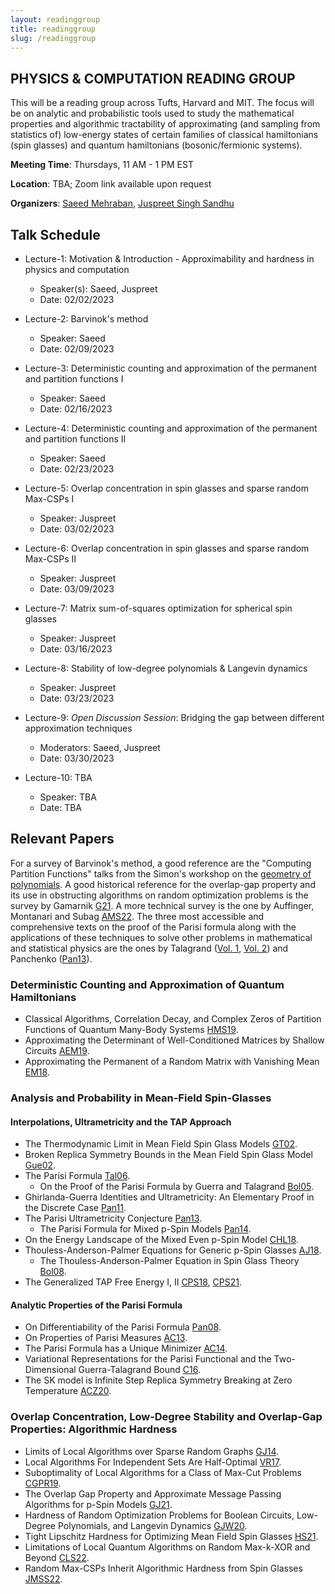 ```yaml
---
layout: readinggroup
title: readinggroup
slug: /readinggroup
---
```


## PHYSICS & COMPUTATION READING GROUP

This will be a reading group across Tufts, Harvard and MIT. The focus will be on analytic and probabilistic tools used to study the mathematical properties and algorithmic tractability of approximating (and sampling from statistics of) low-energy states of certain families of classical hamiltonians (spin glasses) and quantum hamiltonians (bosonic/fermionic systems).

**Meeting Time**: Thursdays, 11 AM - 1 PM EST

**Location**: TBA; Zoom link available upon request

**Organizers**: [Saeed Mehraban](https://sites.google.com/view/saeedmehraban/about), [Juspreet Singh Sandhu](https://juspreetsandhu.me)

## Talk Schedule

- Lecture-1: Motivation & Introduction - Approximability and hardness in physics and computation 
  - Speaker(s): Saeed, Juspreet
  - Date: 02/02/2023

- Lecture-2: Barvinok's method
  - Speaker: Saeed
  - Date: 02/09/2023

- Lecture-3: Deterministic counting and approximation of the permanent and partition functions I 
  - Speaker: Saeed
  - Date: 02/16/2023

- Lecture-4: Deterministic counting and approximation of the permanent and partition functions II
  - Speaker: Saeed
  - Date: 02/23/2023

- Lecture-5: Overlap concentration in spin glasses and sparse random Max-CSPs I 
  - Speaker: Juspreet
  - Date: 03/02/2023

- Lecture-6: Overlap concentration in spin glasses and sparse random Max-CSPs II
  - Speaker: Juspreet
  - Date: 03/09/2023

- Lecture-7: Matrix sum-of-squares optimization for spherical spin glasses
  - Speaker: Juspreet
  - Date: 03/16/2023

- Lecture-8: Stability of low-degree polynomials & Langevin dynamics
  - Speaker: Juspreet
  - Date: 03/23/2023

- Lecture-9: _Open Discussion Session_: Bridging the gap between different approximation techniques
  - Moderators: Saeed, Juspreet
  - Date: 03/30/2023

- Lecture-10: TBA
  - Speaker: TBA
  - Date: TBA


## Relevant Papers

For a survey of Barvinok's method, a good reference are the "Computing Partition Functions" talks from the Simon's workshop on the [geometry of polynomials](https://www.youtube.com/watch?v=TUjCLXPqW2Y&list=PLgKuh-lKre13XzHXH_rnq0ptd3ahU5TfB). A good historical reference for the overlap-gap property and its use in obstructing algorithms on random optimization problems is the survey by Gamarnik [G21](https://arxiv.org/pdf/2109.14409.pdf). A more technical survey is the one by Auffinger, Montanari and Subag [AMS22](https://arxiv.org/pdf/2206.10217.pdf). The three most accessible and comprehensive texts on the proof of the Parisi formula along with the applications of these techniques to solve other problems in mathematical and statistical physics are the ones by Talagrand ([Vol. 1](https://link.springer.com/book/10.1007/978-3-642-15202-3), [Vol. 2](https://link.springer.com/book/10.1007/978-3-642-22253-5)) and Panchenko ([Pan13](https://link.springer.com/book/10.1007/978-1-4614-6289-7)).

### Deterministic Counting and Approximation of Quantum Hamiltonians
- Classical Algorithms, Correlation Decay, and Complex Zeros of Partition Functions of Quantum Many-Body Systems [HMS19](https://arxiv.org/pdf/1910.09071.pdf). 
- Approximating the Determinant of Well-Conditioned Matrices by Shallow Circuits [AEM19](https://arxiv.org/pdf/1912.03824.pdf).
- Approximating the Permanent of a Random Matrix with Vanishing Mean [EM18](https://arxiv.org/pdf/1711.09457.pdf).

### Analysis and Probability in Mean-Field Spin-Glasses
#### Interpolations, Ultrametricity and the TAP Approach
- The Thermodynamic Limit in Mean Field Spin Glass Models [GT02](https://arxiv.org/pdf/cond-mat/0204280.pdf).
- Broken Replica Symmetry Bounds in the Mean Field Spin Glass Model [Gue02](https://arxiv.org/pdf/cond-mat/0205123.pdf).
- The Parisi Formula [Tal06](https://annals.math.princeton.edu/wp-content/uploads/annals-v163-n1-p04.pdf).
  - On the Proof of the Parisi Formula by Guerra and Talagrand [Bol05](http://www.numdam.org/item/SB_2004-2005__47__349_0.pdf).
- Ghirlanda-Guerra Identities and Ultrametricity: An Elementary Proof in the Discrete Case [Pan11](https://arxiv.org/pdf/1106.3984.pdf).
- The Parisi Ultrametricity Conjecture [Pan13](https://arxiv.org/pdf/1112.1003.pdf).
  - The Parisi Formula for Mixed p-Spin Models [Pan14](https://arxiv.org/pdf/1112.4409.pdf).
- On the Energy Landscape of the Mixed Even p-Spin Model [CHL18](https://arxiv.org/pdf/1609.04368.pdf).
- Thouless-Anderson-Palmer Equations for Generic p-Spin Glasses [AJ18](https://arxiv.org/pdf/1612.06359.pdf).
  - The Thouless-Anderson-Palmer Equation in Spin Glass Theory [Bol08](https://anr-malin.sciencesconf.org/data/pages/Aussois_2.pdf).
- The Generalized TAP Free Energy I, II [CPS18](https://arxiv.org/pdf/1812.05066.pdf), [CPS21](https://arxiv.org/pdf/1903.01030.pdf).

#### Analytic Properties of the Parisi Formula
- On Differentiability of the Parisi Formula [Pan08](https://arxiv.org/pdf/0709.1514.pdf).
- On Properties of Parisi Measures [AC13](https://arxiv.org/pdf/1303.3573.pdf).
- The Parisi Formula has a Unique Minimizer [AC14](https://arxiv.org/pdf/1402.5132.pdf).
- Variational Representations for the Parisi Functional and the Two-Dimensional Guerra-Talagrand Bound [C16](https://arxiv.org/pdf/1501.06635.pdf).
- The SK model is Infinite Step Replica Symmetry Breaking at Zero Temperature [ACZ20](https://arxiv.org/pdf/1703.06872.pdf).

### Overlap Concentration, Low-Degree Stability and Overlap-Gap Properties: Algorithmic Hardness
- Limits of Local Algorithms over Sparse Random Graphs [GJ14](https://arxiv.org/pdf/1304.1831.pdf).
- Local Algorithms For Independent Sets Are Half-Optimal [VR17](https://arxiv.org/pdf/1402.0485.pdf).
- Suboptimality of Local Algorithms for a Class of Max-Cut Problems [CGPR19](https://arxiv.org/pdf/1707.05386.pdf).
- The Overlap Gap Property and Approximate Message Passing Algorithms for p-Spin Models [GJ21](https://projecteuclid.org/journals/annals-of-probability/volume-49/issue-1/The-overlap-gap-property-and-approximate-message-passing-algorithms-for/10.1214/20-AOP1448.short).
- Hardness of Random Optimization Problems for Boolean Circuits, Low-Degree Polynomials, and Langevin Dynamics [GJW20](https://arxiv.org/pdf/2004.12063.pdf).
- Tight Lipschitz Hardness for Optimizing Mean Field Spin Glasses [HS21](https://arxiv.org/pdf/2110.07847.pdf).
- Limitations of Local Quantum Algorithms on Random Max-k-XOR and Beyond [CLS22](https://arxiv.org/pdf/2108.06049.pdf).
- Random Max-CSPs Inherit Algorithmic Hardness from Spin Glasses [JMSS22](https://arxiv.org/pdf/2210.03006.pdf).
